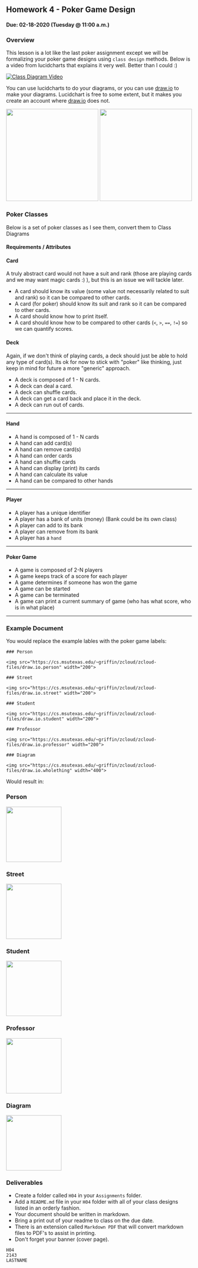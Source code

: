 ## Homework 4 - Poker Game Design
#### Due: 02-18-2020 (Tuesday @ 11:00 a.m.)

### Overview

This lesson is a lot like the last poker assignment except we will be formalizing your poker game designs using `class design` methods. Below is a video from lucidcharts that explains it very well. Better than I could :) 

[![Class Diagram Video](https://cs.msutexas.edu/~griffin/zcloud/zcloud-files/uml_vid_250.png)](https://www.youtube.com/embed/UI6lqHOVHic) 

You can use lucidcharts to do your diagrams, or you can use [draw.io](draw.io) to make your diagrams. Lucidchart is free to some extent, but it makes you create an account where  [draw.io](draw.io) does not. 

<img src="https://cs.msutexas.edu/~griffin/zcloud/zcloud-files/draw.io.step1" width="250">

<img src="https://cs.msutexas.edu/~griffin/zcloud/zcloud-files/draw.io.step2" width="250">

### Poker Classes 

Below is a set of poker classes as I see them, convert them to Class Diagrams 

#### Requirements / Attributes

#### Card

A truly abstract card would not have a suit and rank (those are playing cards and we may want magic cards :) ), but this is an issue we will tackle later.

- A card should know its value (some value not necessarily related to suit and rank) so it can be compared to other cards.
- A card (for poker) should know its suit and rank so it can be compared to other cards.
- A card should know how to print itself.
- A card should know how to be compared to other cards (`<`, `>`, `==`, `!=`) so we can quantify scores.

#### Deck

Again, if we don't think of playing cards, a deck should just be able to hold any type of card(s). Its ok for now to stick with "poker" like thinking, just keep in mind for future a more "generic" approach.

- A deck is composed of 1 - N cards.
- A deck can deal a card.
- A deck can shuffle cards.
- A deck can get a card back and place it in the deck.
- A deck can run out of cards.

----

#### Hand

- A hand is composed of 1 - N cards 
- A hand can add card(s)
- A hand can remove card(s)
- A hand can order cards
- A hand can shuffle cards
- A hand can display (print) its cards
- A hand can calculate its value 
- A hand can be compared to other hands

----

#### Player

- A player has a unique identifier 
- A player has a bank of units (money)  (Bank could be its own class)
- A player can add to its bank
- A player can remove from its bank
- A player has a `hand`

----

#### Poker Game

- A game is composed of 2-N players
- A game keeps track of a score for each player
- A game determines if someone has won the game
- A game can be started
- A game can be terminated
- A game can print a current summary of game (who has what score, who is in what place)

----



### Example Document

You would replace the example lables with the poker game labels:

```
### Person

<img src="https://cs.msutexas.edu/~griffin/zcloud/zcloud-files/draw.io.person" width="200">

### Street

<img src="https://cs.msutexas.edu/~griffin/zcloud/zcloud-files/draw.io.street" width="200">

### Student

<img src="https://cs.msutexas.edu/~griffin/zcloud/zcloud-files/draw.io.student" width="200">

### Professor

<img src="https://cs.msutexas.edu/~griffin/zcloud/zcloud-files/draw.io.professor" width="200">

### Diagram

<img src="https://cs.msutexas.edu/~griffin/zcloud/zcloud-files/draw.io.wholething" width="400">
```
Would result in:

### Person

<img src="https://cs.msutexas.edu/~griffin/zcloud/zcloud-files/draw.io.person.png" width="150">

### Street

<img src="https://cs.msutexas.edu/~griffin/zcloud/zcloud-files/draw.io.street.png" width="150">

### Student

<img src="https://cs.msutexas.edu/~griffin/zcloud/zcloud-files/draw.io.student.png" width="150">

### Professor

<img src="https://cs.msutexas.edu/~griffin/zcloud/zcloud-files/draw.io.professor.png" width="150">

### Diagram

<img src="https://cs.msutexas.edu/~griffin/zcloud/zcloud-files/draw.io.wholething.png" width="150">


### Deliverables

- Create a folder called `H04` in your `Assignments` folder. 
- Add a `README.md` file in your `H04` folder with all of your class designs listed in an orderly fashion.
- Your document should be written in markdown. 
- Bring a print out of your readme to class on the due date.
- There is an extension called `Markdown PDF` that will convert markdown files to PDF's to assist in printing.
- Don't forget your banner (cover page).

```
H04
2143
LASTNAME
```

